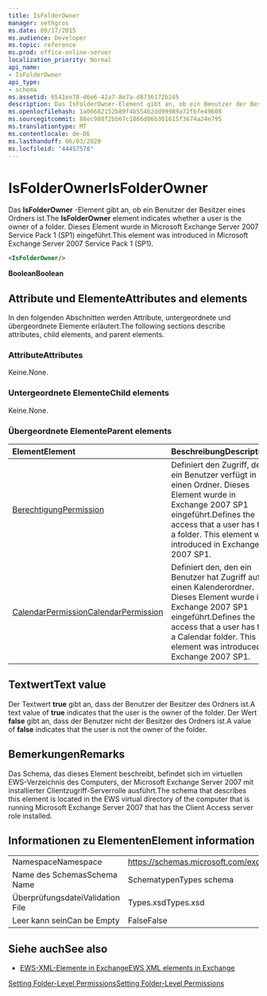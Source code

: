 ```yaml
---
title: IsFolderOwner
manager: sethgros
ms.date: 09/17/2015
ms.audience: Developer
ms.topic: reference
ms.prod: office-online-server
localization_priority: Normal
api_name:
- IsFolderOwner
api_type:
- schema
ms.assetid: 6541ee78-d6e6-42a7-8e7a-d8736172b245
description: Das IsFolderOwner-Element gibt an, ob ein Benutzer der Besitzer eines Ordners ist. Dieses Element wurde in Microsoft Exchange Server 2007 Service Pack 1 (SP1) eingeführt.
ms.openlocfilehash: 1a06682152b89f4b554b2dd99989a72f6fe49608
ms.sourcegitcommit: 88ec988f2bb67c1866d06b361615f3674a24e795
ms.translationtype: MT
ms.contentlocale: de-DE
ms.lasthandoff: 06/03/2020
ms.locfileid: "44457578"
---
```

# <a name="isfolderowner"></a><span data-ttu-id="35cfa-104">IsFolderOwner</span><span class="sxs-lookup"><span data-stu-id="35cfa-104">IsFolderOwner</span></span>

<span data-ttu-id="35cfa-105">Das **IsFolderOwner** -Element gibt an, ob ein Benutzer der Besitzer eines Ordners ist.</span><span class="sxs-lookup"><span data-stu-id="35cfa-105">The **IsFolderOwner** element indicates whether a user is the owner of a folder.</span></span> <span data-ttu-id="35cfa-106">Dieses Element wurde in Microsoft Exchange Server 2007 Service Pack 1 (SP1) eingeführt.</span><span class="sxs-lookup"><span data-stu-id="35cfa-106">This element was introduced in Microsoft Exchange Server 2007 Service Pack 1 (SP1).</span></span> 
  
```xml
<IsFolderOwner/>
```

 <span data-ttu-id="35cfa-107">**Boolean**</span><span class="sxs-lookup"><span data-stu-id="35cfa-107">**Boolean**</span></span>
## <a name="attributes-and-elements"></a><span data-ttu-id="35cfa-108">Attribute und Elemente</span><span class="sxs-lookup"><span data-stu-id="35cfa-108">Attributes and elements</span></span>

<span data-ttu-id="35cfa-109">In den folgenden Abschnitten werden Attribute, untergeordnete und übergeordnete Elemente erläutert.</span><span class="sxs-lookup"><span data-stu-id="35cfa-109">The following sections describe attributes, child elements, and parent elements.</span></span>
  
### <a name="attributes"></a><span data-ttu-id="35cfa-110">Attribute</span><span class="sxs-lookup"><span data-stu-id="35cfa-110">Attributes</span></span>

<span data-ttu-id="35cfa-111">Keine.</span><span class="sxs-lookup"><span data-stu-id="35cfa-111">None.</span></span>
  
### <a name="child-elements"></a><span data-ttu-id="35cfa-112">Untergeordnete Elemente</span><span class="sxs-lookup"><span data-stu-id="35cfa-112">Child elements</span></span>

<span data-ttu-id="35cfa-113">Keine.</span><span class="sxs-lookup"><span data-stu-id="35cfa-113">None.</span></span>
  
### <a name="parent-elements"></a><span data-ttu-id="35cfa-114">Übergeordnete Elemente</span><span class="sxs-lookup"><span data-stu-id="35cfa-114">Parent elements</span></span>

|<span data-ttu-id="35cfa-115">**Element**</span><span class="sxs-lookup"><span data-stu-id="35cfa-115">**Element**</span></span>|<span data-ttu-id="35cfa-116">**Beschreibung**</span><span class="sxs-lookup"><span data-stu-id="35cfa-116">**Description**</span></span>|
|:-----|:-----|
|[<span data-ttu-id="35cfa-117">Berechtigung</span><span class="sxs-lookup"><span data-stu-id="35cfa-117">Permission</span></span>](permission.md) <br/> |<span data-ttu-id="35cfa-p103">Definiert den Zugriff, den ein Benutzer verfügt in einen Ordner. Dieses Element wurde in Exchange 2007 SP1 eingeführt.</span><span class="sxs-lookup"><span data-stu-id="35cfa-p103">Defines the access that a user has to a folder. This element was introduced in Exchange 2007 SP1.</span></span>  <br/> |
|[<span data-ttu-id="35cfa-120">CalendarPermission</span><span class="sxs-lookup"><span data-stu-id="35cfa-120">CalendarPermission</span></span>](calendarpermission.md) <br/> |<span data-ttu-id="35cfa-p104">Definiert den, den ein Benutzer hat Zugriff auf einen Kalenderordner. Dieses Element wurde in Exchange 2007 SP1 eingeführt.</span><span class="sxs-lookup"><span data-stu-id="35cfa-p104">Defines the access that a user has to a Calendar folder. This element was introduced in Exchange 2007 SP1.</span></span>  <br/> |
   
## <a name="text-value"></a><span data-ttu-id="35cfa-123">Textwert</span><span class="sxs-lookup"><span data-stu-id="35cfa-123">Text value</span></span>

<span data-ttu-id="35cfa-124">Der Textwert **true** gibt an, dass der Benutzer der Besitzer des Ordners ist.</span><span class="sxs-lookup"><span data-stu-id="35cfa-124">A text value of **true** indicates that the user is the owner of the folder.</span></span> <span data-ttu-id="35cfa-125">Der Wert **false** gibt an, dass der Benutzer nicht der Besitzer des Ordners ist.</span><span class="sxs-lookup"><span data-stu-id="35cfa-125">A value of **false** indicates that the user is not the owner of the folder.</span></span> 
  
## <a name="remarks"></a><span data-ttu-id="35cfa-126">Bemerkungen</span><span class="sxs-lookup"><span data-stu-id="35cfa-126">Remarks</span></span>

<span data-ttu-id="35cfa-127">Das Schema, das dieses Element beschreibt, befindet sich im virtuellen EWS-Verzeichnis des Computers, der Microsoft Exchange Server 2007 mit installierter Clientzugriff-Serverrolle ausführt.</span><span class="sxs-lookup"><span data-stu-id="35cfa-127">The schema that describes this element is located in the EWS virtual directory of the computer that is running Microsoft Exchange Server 2007 that has the Client Access server role installed.</span></span>
  
## <a name="element-information"></a><span data-ttu-id="35cfa-128">Informationen zu Elementen</span><span class="sxs-lookup"><span data-stu-id="35cfa-128">Element information</span></span>

|||
|:-----|:-----|
|<span data-ttu-id="35cfa-129">Namespace</span><span class="sxs-lookup"><span data-stu-id="35cfa-129">Namespace</span></span>  <br/> |https://schemas.microsoft.com/exchange/services/2006/types  <br/> |
|<span data-ttu-id="35cfa-130">Name des Schemas</span><span class="sxs-lookup"><span data-stu-id="35cfa-130">Schema Name</span></span>  <br/> |<span data-ttu-id="35cfa-131">Schematypen</span><span class="sxs-lookup"><span data-stu-id="35cfa-131">Types schema</span></span>  <br/> |
|<span data-ttu-id="35cfa-132">Überprüfungsdatei</span><span class="sxs-lookup"><span data-stu-id="35cfa-132">Validation File</span></span>  <br/> |<span data-ttu-id="35cfa-133">Types.xsd</span><span class="sxs-lookup"><span data-stu-id="35cfa-133">Types.xsd</span></span>  <br/> |
|<span data-ttu-id="35cfa-134">Leer kann sein</span><span class="sxs-lookup"><span data-stu-id="35cfa-134">Can be Empty</span></span>  <br/> |<span data-ttu-id="35cfa-135">False</span><span class="sxs-lookup"><span data-stu-id="35cfa-135">False</span></span>  <br/> |
   
## <a name="see-also"></a><span data-ttu-id="35cfa-136">Siehe auch</span><span class="sxs-lookup"><span data-stu-id="35cfa-136">See also</span></span>



- [<span data-ttu-id="35cfa-137">EWS-XML-Elemente in Exchange</span><span class="sxs-lookup"><span data-stu-id="35cfa-137">EWS XML elements in Exchange</span></span>](ews-xml-elements-in-exchange.md)


[<span data-ttu-id="35cfa-138">Setting Folder-Level Permissions</span><span class="sxs-lookup"><span data-stu-id="35cfa-138">Setting Folder-Level Permissions</span></span>](https://msdn.microsoft.com/library/c7530e86-5112-401c-b10a-9c054ae59f07%28Office.15%29.aspx)

